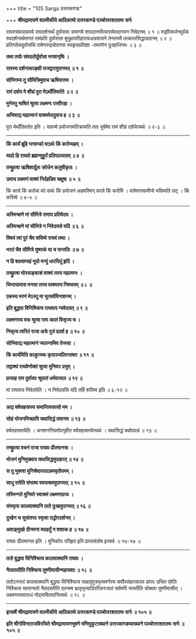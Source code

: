 +++
title = "105 Sarga उत्तरकाण्डः"

+++
**श्रीमद्रामायणे वाल्मीकीये आदिकाव्ये उत्तरकाण्डे पञ्चोत्तरशततमः सर्गः**

रामरुसंवादसमये रामदर्शनार्थं दुर्वाससः समागमे शापदानभीत्यारामेतदागमन निवेदनम् ॥ १ ॥ रुद्रविसर्जनपूर्वकं स्वदर्शनार्थमागतं रामंप्रति दुर्वाससा बुभुक्षापरिहारायअन्नयाचने तेनतस्मै तत्कालसिद्धान्नदानम् ॥ २ ॥ प्रतिगतेचदुर्वाससि रामेणरुद्रचोदनया स्वकृतप्रतिज्ञा -स्मरणेन दुःखाधिगमः ॥ ३ ॥

**तथा तयोः संवदतोर्दुर्वासा भगवानृषिः ।**

**रामस्य दर्शनाकाङ्क्षी राजद्वारमुपागमत् ॥ १ ॥**

**सोभिगम्य तु सौमित्रिमुवाच ऋषिसत्तमः ।**

**रामं दर्शय मे शीघ्रं पुरा मेऽर्थोतिवर्तते ॥ २ ॥**

**मुनेस्तु भाषितं श्रुत्वा लक्ष्मणः परवीरहा ।**

**अभिवाद्य महात्मानं वाक्यमेतदुवाच ह ॥ ३ ॥**

पुरा मेर्थोतिवर्तत इति । यावन्मे प्रयोजनमतिक्रामति ततः पूर्वमेव रामं शीघ्रं दर्शयेत्यर्थः ॥ २-३ ॥

****

**किं कार्यं ब्रूहि भगवन्को वाऽर्थः किं करोम्यहम् ।**

**व्यग्रो हि राघवो ब्रह्मन्मुहूर्तं प्रतिपाल्यताम् ॥ ४ ॥**

**तच्छ्रुत्वा ऋषिशार्दूलः क्रोधेन कलुषीकृतः ।**

**उवाच लक्ष्मणं वाक्यं निर्दहन्निव चक्षुषा ॥ ५ ॥**

किं कार्य किं कर्तव्यं को वार्थः किं प्रयोजनं अहमस्मिन् काले किं करोमि । वर्तमानसामीप्ये भविष्यति लट् । किं करिष्ये ॥ ४-५ ॥

****

**अस्मिन्क्षणे मां सौमित्रे रामाय प्रतिवेदय ।**

**अस्मिन्क्षणे मां सौमित्रे न निवेदयसे यदि ॥ ६ ॥**

**विषयं त्वां पुरं चैव शपिष्ये राघवं तथा ।**

**भरतं चैव सौमित्रे युष्माकं या च सन्ततिः ॥ ७ ॥**

**न हि शक्ष्याम्यहं भूयो मन्युं धारयितुं हृदि ।**

**तच्छ्रुत्वा घोरसङ्काशं वाक्यं तस्य महात्मनः ।**

**चिन्तयामास मनसा तस्य वाक्यस्य निश्चयम् ॥ ८ ॥**

**एकस्य मरणं मेऽस्तु मा भूत्सर्वविनाशनम् ।**

**इति बुद्ध्या विनिश्चित्य राघवाय न्यवेदयत् ॥ ९ ॥**

**लक्ष्मणस्य वचः श्रुत्वा रामः कालं विसृज्य च ।**

**निसृत्य त्वरितं राजा अत्रेः पुत्रं ददर्श ह ॥ १० ॥**

**सोभिवाद्य महात्मानं ज्वलन्तमिव तेजसा ।**

**किं कार्यमिति काकुत्स्थः कृताञ्जलिरभाषत ॥ ११ ॥**

**तद्वाक्यं राघवेणोक्तं श्रुत्वा मुनिवरः प्रभुम् ।**

**प्रत्याह राम दुर्वासाः श्रूयतां धर्मवत्सल ॥ १२ ॥**

मां राघवाय निवेदयेति । न निवेदयसि यदि तर्हि शपिष्य इति ॥ ६-१२ ॥

****

**अद्य वर्षसहस्रस्य समाप्तिस्तपसो मम ।**

**सोहं भोजनमिच्छामि यथासिद्धं तवानघ ॥ १३ ॥**

वर्षसहस्रस्येति । अनशननियमोपगृहीत वर्षसहस्रस्येत्यर्थः । यथासिद्धं यथोपपन्नं ॥ १३ ॥

****

**तच्छ्रुत्वा वचनं राजा राघवः प्रीतमानसः ।**

**भोजनं मुनिमुख्याय यथासिद्धमुपाहरत् ॥ १४ ॥**

**स तु भुक्त्वा मुनिश्रेष्ठस्तदन्नममृतोपमम् ।**

**साधु रामेति संभाष्य स्वमाश्रममुपागमत् ॥ १५ ॥**

**तस्मिन्गते मुनिवरे स्वाश्रमं लक्ष्मणाग्रजः ।**

**संस्मृत्य कालवाक्यानि ततो दुःखमुपागमत् ॥ १६ ॥**

**दुःखेन च सुसंतप्तः स्मृत्वा तद्धोरदर्शनम् ।**

**अवाङ्मुखो दीनमना व्याहर्तुं न शशाक ह ॥ १७ ॥**

राघवः प्रीतमानस इति । मुनिकोपः परिहृत इति प्राप्तसंतोष इत्यर्थः ॥ १४-१७ ॥

****

**ततो बुद्ध्या विनिश्चित्य कालवाक्यानि राघवः ।**

**नैतदस्तीति निश्चित्य तूष्णीमासीन्महायशाः ॥ १८ ॥**

ततोऽनन्तरं कालवाक्यानि बुद्ध्या विनिश्चित्य सभ्रातृपुत्रभृत्यवर्गस्य सर्वोपसंहारकालः प्राप्तः उचित एवेति निश्चित्य सामान्यतो नैतदस्तीति एतन्मम भ्रातृभृत्यादिपरिकरजातं सर्वमपि नास्तीति चोक्त्वा तूष्णीमासीत् । लक्ष्मणस्यापराधं नोद्भावितवानित्यर्थः ॥ १८ ॥

****

**इत्यार्षे श्रीमद्रामायणे वाल्मीकीये आदिकाव्ये उत्तरकाण्डे पञ्चोत्तरशततमः सर्गः ॥ १०५ ॥**

**इति श्रीगोविन्दराजविरचिते श्रीमद्रामायणभूषणे मणिमुकुटाख्याने उत्तरकाण्डव्याख्याने पञ्चोत्तरशततमः सर्गः ॥ १०५ ॥**
